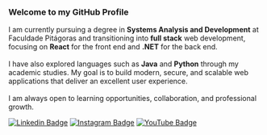 <h3 align="left">Welcome to my GitHub Profile</h3>

<p align="left">
I am currently pursuing a degree in <strong>Systems Analysis and Development</strong> at Faculdade Pitágoras and transitioning into <strong>full stack</strong> web development, focusing on <strong>React</strong> for the front end and <strong>.NET</strong> for the back end.<br><br>
I have also explored languages such as <strong>Java</strong> and <strong>Python</strong> through my academic studies. My goal is to build modern, secure, and scalable web applications that deliver an excellent user experience.<br><br>
I am always open to learning opportunities, collaboration, and professional growth.
</p>

[![Linkedin Badge](https://img.shields.io/badge/-Linkedin-blue?style=flat-square&logo=Linkedin&logoColor=white&link=https://www.linkedin.com/in/jbrunops/)](https://www.linkedin.com/in/jbrunops/) 
[![Instagram Badge](https://img.shields.io/badge/-Instagram-purple?style=flat-square&logo=Instagram&logoColor=white&link=https://www.instagram.com/jbrunops/)](https://www.instagram.com/jbrunops/)
[![YouTube Badge](https://img.shields.io/badge/-YouTube-red?style=flat-square&logo=YouTube&logoColor=white&link=https://www.youtube.com/@jacksonporciunculadev)](https://www.youtube.com/@jacksonporciunculadev)
